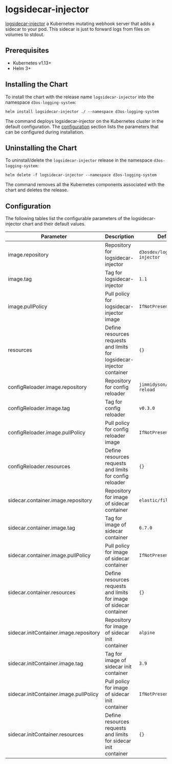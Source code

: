 # logsidecar-injector

[logsidecar-injector](https://github.com/d3os/logsidecar-injector) a Kubernetes mutating webhook server that adds a sidecar to your pod. This sidecar is just to forward logs from files on volumes to stdout.
 
## Prerequisites
- Kubernetes v1.13+
- Helm 3+ 

## Installing the Chart

To install the chart with the release name `logsidecar-injector` into the namespace `d3os-logging-system`:

```console
helm install logsidecar-injector ./ --namespace d3os-logging-system
```

The command deploys logsidecar-injector on the Kubernetes cluster in the default configuration. The [configuration](#configuration) section lists the parameters that can be configured during installation.

## Uninstalling the Chart

To uninstall/delete the `logsidecar-injector` release in the namespace `d3os-logging-system`:

```console
helm delete -f logsidecar-injector --namespace d3os-logging-system
```

The command removes all the Kubernetes components associated with the chart and deletes the release.

## Configuration

The following tables list the configurable parameters of the logsidecar-injector chart and their default values.

| Parameter | Description | Default |
| ----- | ----------- | ------ |
| image.repository | Repository for logsidecar-injector | `d3osdev/log-sidecar-injector` |
| image.tag | Tag for logsidecar-injector | `1.1` |
| image.pullPolicy | Pull policy for logsidecar-injector image | `IfNotPresent` |
| resources | Define resources requests and limits for logsidecar-injector container | `{}` |
| configReloader.image.repository | Repository for config reloader | `jimmidyson/configmap-reload` |
| configReloader.image.tag | Tag for config reloader | `v0.3.0` |
| configReloader.image.pullPolicy | Pull policy for config reloader image | `IfNotPresent` |
| configReloader.resources | Define resources requests and limits for config reloader | `{}` |
| sidecar.container.image.repository | Repository for image of sidecar container | `elastic/filebeat` |
| sidecar.container.image.tag | Tag for image of sidecar container  | `6.7.0` |
| sidecar.container.image.pullPolicy | Pull policy for image of sidecar container  | `IfNotPresent` |
| sidecar.container.resources | Define resources requests and limits for image of sidecar container | `{}` |
| sidecar.initContainer.image.repository | Repository for image of sidecar init container | `alpine` |
| sidecar.initContainer.image.tag | Tag for image of sidecar init container | `3.9` |
| sidecar.initContainer.image.pullPolicy | Pull policy for image of sidecar init container | `IfNotPresent` |
| sidecar.initContainer.resources | Define resources requests and limits for sidecar init container | `{}` |